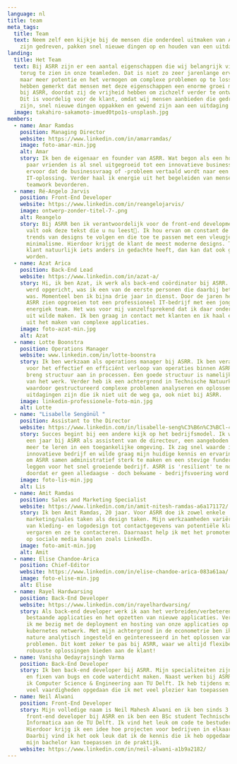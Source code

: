 ```yaml
---
language: nl
title: team
meta_tags:
  title: Team
  text: Neem zelf een kijkje bij de mensen die onderdeel uitmaken van ASRR. Zij
    zijn gedreven, pakken snel nieuwe dingen op en houden van een uitdaging.
landing:
  title: Het Team
  text: Bij ASRR zijn er een aantal eigenschappen die wij belangrijk vinden om
    terug te zien in onze teamleden. Dat is niet zo zeer jarenlange ervaring,
    maar meer potentie en het vermogen om complexe problemen op te lossen. Wij
    hebben gemerkt dat mensen met deze eigenschappen een enorme groei meemaken
    bij ASRR, doordat zij de vrijheid hebben om zichzelf verder te ontwikkelen.
    Dit is voordelig voor de klant, omdat wij mensen aanbieden die gedreven
    zijn, snel nieuwe dingen oppakken en gewend zijn aan een uitdaging
  image: takahiro-sakamoto-imued0tpo1s-unsplash.jpg
members:
  - name: Amar Ramdas
    position: Managing Director
    website: https://www.linkedin.com/in/amarramdas/
    image: foto-amar-min.jpg
    alt: Amar
    story: Ik ben de eigenaar en founder van ASRR. Wat begon als een hobby met een
      paar vrienden is al snel uitgegroeid tot een innovatieve business. Ik zorg
      ervoor dat de businessvraag of -probleem vertaald wordt naar een
      IT-oplossing. Verder haal ik energie uit het begeleiden van mensen en
      teamwork bevorderen.
  - name: Ré-Angelo Jarvis
    position: Front-End Developer
    website: https://www.linkedin.com/in/reangelojarvis/
    image: ontwerp-zonder-titel-7-.png
    alt: Reangelo
    story: Bij ASRR ben ik verantwoordelijk voor de front-end development. Daaronder
      valt ook deze tekst die u nu leest🙂. Ik hou ervan om constant de nieuwste
      trends van designs te volgen en die toe te passen met een vleugje
      minimalisme. Hierdoor krijgt de klant de meest moderne designs. Tenzij de
      klant natuurlijk iets anders in gedachte heeft, dan kan dat ook geregeld
      worden.
  - name: Azat Arica
    position: Back-End Lead
    website: https://www.linkedin.com/in/azat-a/
    story: Hi, ik ben Azat, ik werk als back-end coördinator bij ASRR. Toen ASRR
      werd opgericht, was ik een van de eerste personen die daarbij betrokken
      was. Momenteel ben ik bijna drie jaar in dienst. Door de jaren heen heb ik
      ASRR zien opgroeien tot een professioneel IT-bedrijf met een jong en
      energiek team. Het was voor mij vanzelfsprekend dat ik daar onderdeel van
      uit wilde maken. Ik ben graag in contact met klanten en ik haal energie
      uit het maken van complexe applicaties.
    image: foto-azat-min.jpg
    alt: Azat
  - name: Lotte Boonstra
    position: Operations Manager
    website: www.linkedin.com/in/lotte-boonstra
    story: Ik ben werkzaam als operations manager bij ASRR. Ik ben verantwoordelijk
      voor het effectief en efficiënt verloop van operaties binnen ASRR. Ik
      breng structuur aan in processen. Een goede structuur is namelijk de helft
      van het werk. Verder heb ik een achtergrond in Technische Natuurkunde,
      waardoor gestructureerd complexe problemen analyseren en oplossen
      uitdagingen zijn die ik niet uit de weg ga, ook niet bij ASRR.
    image: linkedin-professionele-foto-min.jpg
    alt: Lotte
  - name: "Lisabelle Sengönül "
    position: Assistant to the Director
    website: https://www.linkedin.com/in/lisabelle-seng%C3%B6n%C3%BCl-4a1708181/
    story: Succes begint bij een andere kijk op het bedrijfsmodel. Ik werk inmiddels
      een jaar bij ASRR als assistent van de directeur, een aangeboden kans om
      meer te leren in een toegankelijke omgeving. Ik zag snel waarde in het
      innovatieve bedrijf en wilde graag mijn huidige kennis en ervaring delen
      om ASRR samen administratief sterk te maken en een stevige fundering te
      leggen voor het snel groeiende bedrijf. ASRR is 'resilient' te noemen mede
      doordat er geen alledaagse - doch bekwame - bedrijfsvoering word beoefent.
    image: foto-lis-min.jpg
    alt: Lis
  - name: Amit Ramdas
    position: Sales and Marketing Specialist
    website: https://www.linkedin.com/in/amit-nitesh-ramdas-a6a171172/
    story: Ik ben Amit Ramdas, 20 jaar. Voor ASRR doe ik zowel enkele
      marketing/sales taken als design taken. Mijn werkzaamheden variëren dus
      van kleding- en logodesign tot contactgegevens van potentiële klanten te
      vergaren en ze te contacteren. Daarnaast help ik met het promoten van ASRR
      op sociale media kanalen zoals LinkedIn.
    image: foto-amit-min.jpg
    alt: Amit
  - name: Elise Chandoe-Arica
    position: Chief-Editor
    website: https://www.linkedin.com/in/elise-chandoe-arica-083a61aa/
    image: foto-elise-min.jpg
    alt: Elise
  - name: Rayel Hardwarsing
    position: Back-End Developer
    website: https://www.linkedin.com/in/rayelhardwarsing/
    story: Als back-end developer werk ik aan het verbreiden/verbeteren van
      bestaande applicaties en het opzetten van nieuwe applicaties. Verder houd
      ik me bezig met de deployment en hosting van onze applicaties op ons
      kubernetes netwerk. Met mijn achtergrond in de econometrie ben ik van
      nature analytisch ingesteld en geïnteresseerd in het oplossen van complexe
      problemen. Dit komt zeker te pas bij ASRR, waar we altijd flexibele en
      robuuste oplossingen bieden aan de klant!
  - name: Vanisha Oedayrajsingh Varma
    position: Back-End Developer
    story: Ik ben back-end developer bij ASRR. Mijn specialiteiten zijn het vinden
      en fixen van bugs en code waterdicht maken. Naast werken bij ASRR studeer
      ik Computer Science & Engineering aan TU Delft. Ik heb tijdens mijn studie
      veel vaardigheden opgedaan die ik met veel plezier kan toepassen bij ASRR.
  - name: Neil Alwani
    position: Front-End Developer
    story: Mijn volledige naam is Neil Mahesh Alwani en ik ben sinds 3 maanden
      front-end developer bij ASRR en ik ben een BSc student Technische
      Informatica aan de TU Delft. Ik vind het leuk om code te bestuderen.
      Hierdoor krijg ik een idee hoe projecten voor bedrijven in elkaar zitten.
      Daarbij vind ik het ook leuk dat ik de kennis die ik heb opgedaan tijdens
      mijn bachelor kan toepassen in de praktijk.
    website: https://www.linkedin.com/in/neil-alwani-a1b9a2182/
---
```


